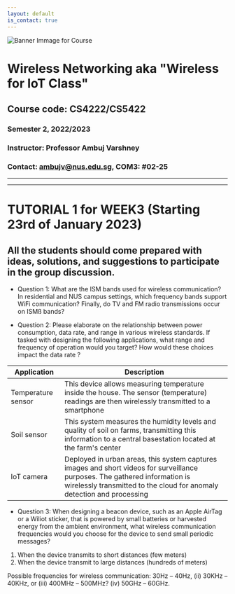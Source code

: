 ```yaml
---
layout: default
is_contact: true
---
```


![Banner Immage for Course](cs4222_banner.png)  

# Wireless Networking aka "Wireless for IoT Class"
## Course code: CS4222/CS5422  
### Semester 2, 2022/2023
### Instructor: Professor Ambuj Varshney
### Contact: [ambujv@nus.edu.sg](mailto:ambujv@nus.edu.sg), COM3: #02-25     

----
****

# TUTORIAL 1 for WEEK3 (Starting 23rd of January 2023)

## All the students should come prepared with ideas, solutions, and suggestions to participate in the group discussion.

* Question 1: What are the ISM  bands used for wireless communication? In residential and NUS campus settings, which frequency bands support WiFi communication? Finally, do TV and FM radio transmissions occur on ISMß bands?

* Question 2: Please elaborate on the relationship between power consumption, data rate, and range in various wireless standards. If tasked with designing the following applications, what range and frequency of operation would you target? How would these choices impact the data rate ?

| Application | Description|
|-------|--------|
| Temperature sensor| This device allows measuring temperature inside the house. The sensor (temperature) readings are then  wirelessly transmitted to a smartphone | 
| Soil sensor | This system measures the humidity levels and quality of soil on farms, transmitting this information to a central basestation located at the farm's center| 
| IoT camera | Deployed in urban areas, this system captures images and short videos for surveillance purposes. The gathered information is wirelessly transmitted to the cloud for anomaly detection and processing | 


* Question 3: When designing a beacon device, such as an Apple AirTag or a Wiliot sticker, that is powered by small batteries or harvested energy from the ambient environment, what wireless communication frequencies would you choose for the device to send small periodic messages?  

1. When the device transmits to short distances (few meters)
1. When the device transmit to large distances (hundreds of meters)

Possible frequencies for wireless communication: 30Hz – 40Hz, (ii) 30KHz – 40KHz, or (iii) 400MHz – 500MHz? (iv) 50GHz – 60GHz.

